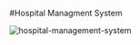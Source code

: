 #Hospital Managment System


![hospital-management-system](https://github.com/tareqkhanfar/hospital-management-system/assets/98056148/a9ee0217-3bad-4e5f-9bbf-f37effd037d9)
